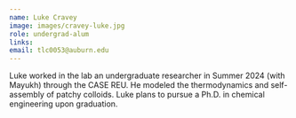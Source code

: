 ```yaml
---
name: Luke Cravey
image: images/cravey-luke.jpg
role: undergrad-alum
links:
email: tlc0053@auburn.edu
---
```


Luke worked in the lab an undergraduate researcher in Summer 2024 (with Mayukh) 
through the CASE REU. He modeled the thermodynamics and self-assembly of patchy 
colloids. Luke plans to pursue a Ph.D. in chemical engineering upon graduation.
